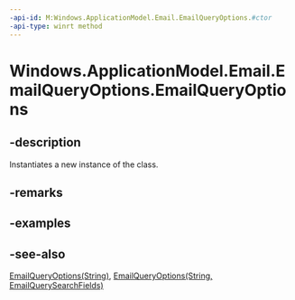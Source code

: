 ```yaml
---
-api-id: M:Windows.ApplicationModel.Email.EmailQueryOptions.#ctor
-api-type: winrt method
---
```


<!-- Method syntax
public EmailQueryOptions()
-->

# Windows.ApplicationModel.Email.EmailQueryOptions.EmailQueryOptions

## -description
Instantiates a new instance of the  class.

## -remarks

## -examples

## -see-also
[EmailQueryOptions(String)](emailqueryoptions_emailqueryoptions_290278668.md), [EmailQueryOptions(String, EmailQuerySearchFields)](emailqueryoptions_emailqueryoptions_235139876.md)